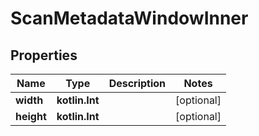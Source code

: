 
# ScanMetadataWindowInner

## Properties
| Name | Type | Description | Notes |
| ------------ | ------------- | ------------- | ------------- |
| **width** | **kotlin.Int** |  |  [optional] |
| **height** | **kotlin.Int** |  |  [optional] |



